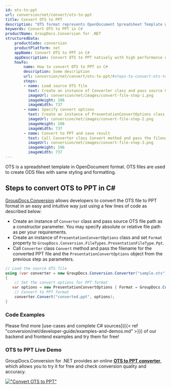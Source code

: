 ```yaml
---
id: ots-to-ppt
url: conversion/net/convert/ots-to-ppt
title: Convert OTS to PPT
description: "OTS format represents OpenDocument Spreadsheet Template with .ots extension. Learn how to convert OTS to PPT file programmatically in C# language using GroupDocs.Conversion for .NET library."
keywords: Convert OTS to PPT in C#
productName: GroupDocs.Conversion for .NET
structuredData:
    productCode: conversion
    productPlatform: net
    appName: Convert OTS to PPT in C#
    appDescription: Convert OTS to PPT natively with high performance using C# language and server side GroupDocs.Conversion for .NET APIs, without the use of any software like Microsoft or Open Office.
    howTo:
        name: How to convert OTS to PPT in C# 
        description: Some description
        url: conversion/net/convert/ots-to-ppt/#steps-to-convert-ots-to-ppt-in-c
        steps:
        - name: Load source OTS file 
          text: Create an instance of Converter class and pass source OTS file path as a constructor parameter. You may specify absolute or relative file path as per your requirements. 
          imageUrl: conversion/net/images/convert-file-step-1.png
          imageHeight: 196
          imageWidth: 737
        - name: Specify convert options 
          text: Create an instance of PresentationConvertOptions class.
          imageUrl: conversion/net/images/convert-file-step-2.png
          imageHeight: 196
          imageWidth: 737
        - name: Convert to PPT and save result 
          text: Call Converter class Convert method and pass the filename for the converted HTML file and the PresentationConvertOptions object from the previous step as parameters.
          imageUrl: conversion/net/images/convert-file-step-3.png
          imageHeight: 196
          imageWidth: 737
---
```


OTS is a spreadsheet template in OpenDocument format. OTS files are used to create ODS files with same styling and formatting.

## Steps to convert OTS to PPT in C#

[GroupDocs.Conversion](https://products.groupdocs.com/conversion/net) allows developers to convert the OTS file to PPT format in an easy and intuitive way just using a few lines of code as described below:

* Create an instance of `Converter` class and pass source OTS file path as a constructor parameter. You may specify absolute or relative file path as per your requirements. 
* Create an instance of `PresentationConvertOptions` class and set `Format` property to `GroupDocs.Conversion.FileTypes.PresentationFileType.Ppt`.
* Call `Converter` class `Convert` method and pass the filename for the converted PPT file and the `PresentationConvertOptions` object from the previous step as parameters.

```csharp
// Load the source OTS file
using (var converter = new GroupDocs.Conversion.Converter("sample.ots"))
{
    // Set the convert options for PPT format
   var options = new PresentationConvertOptions { Format = GroupDocs.Conversion.FileTypes.PresentationFileType.Ppt };
    // Convert to PPT format
    converter.Convert("converted.ppt", options);
}
```

### Code Examples

Please find more [use-cases and complete C# sources]({{< ref "conversion/net/developer-guide/examples-and-demos.md" >}}) of our backend and frontend examples and try them for free!

### OTS to PPT Live Demo

GroupDocs.Conversion for .NET provides an online [**OTS to PPT converter**](https://products.groupdocs.app/conversion/ots-to-ppt), which allows you to try it for free and check conversion quality and accuracy.

[!["Convert OTS to PPT"](conversion/net/images/convert-to-ppt/convert-ots-to-ppt.png)](https://products.groupdocs.app/conversion/ots-to-ppt)